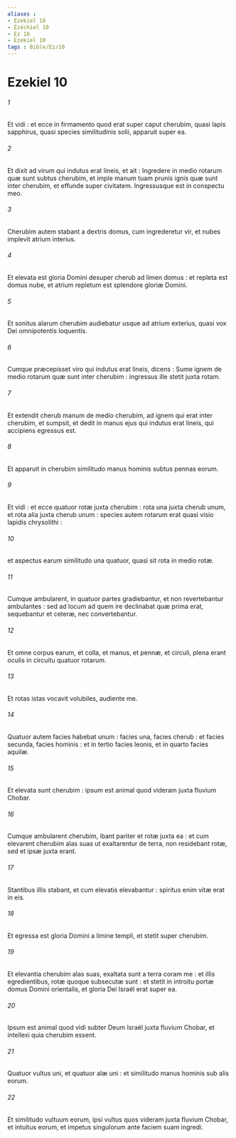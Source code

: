 ```yaml
---
aliases : 
- Ezekiel 10
- Ézéchiel 10
- Ez 10
- Ezekiel 10
tags : Bible/Ez/10
---
```


# Ezekiel 10

###### 1
Et vidi : et ecce in firmamento quod erat super caput cherubim, quasi lapis sapphirus, quasi species similitudinis solii, apparuit super ea.
###### 2
Et dixit ad virum qui indutus erat lineis, et ait : Ingredere in medio rotarum quæ sunt subtus cherubim, et imple manum tuam prunis ignis quæ sunt inter cherubim, et effunde super civitatem. Ingressusque est in conspectu meo.
###### 3
Cherubim autem stabant a dextris domus, cum ingrederetur vir, et nubes implevit atrium interius.
###### 4
Et elevata est gloria Domini desuper cherub ad limen domus : et repleta est domus nube, et atrium repletum est splendore gloriæ Domini.
###### 5
Et sonitus alarum cherubim audiebatur usque ad atrium exterius, quasi vox Dei omnipotentis loquentis.
###### 6
Cumque præcepisset viro qui indutus erat lineis, dicens : Sume ignem de medio rotarum quæ sunt inter cherubim : ingressus ille stetit juxta rotam.
###### 7
Et extendit cherub manum de medio cherubim, ad ignem qui erat inter cherubim, et sumpsit, et dedit in manus ejus qui indutus erat lineis, qui accipiens egressus est.
###### 8
Et apparuit in cherubim similitudo manus hominis subtus pennas eorum.
###### 9
Et vidi : et ecce quatuor rotæ juxta cherubim : rota una juxta cherub unum, et rota alia juxta cherub unum : species autem rotarum erat quasi visio lapidis chrysolithi :
###### 10
et aspectus earum similitudo una quatuor, quasi sit rota in medio rotæ.
###### 11
Cumque ambularent, in quatuor partes gradiebantur, et non revertebantur ambulantes : sed ad locum ad quem ire declinabat quæ prima erat, sequebantur et ceteræ, nec convertebantur.
###### 12
Et omne corpus earum, et colla, et manus, et pennæ, et circuli, plena erant oculis in circuitu quatuor rotarum.
###### 13
Et rotas istas vocavit volubiles, audiente me.
###### 14
Quatuor autem facies habebat unum : facies una, facies cherub : et facies secunda, facies hominis : et in tertio facies leonis, et in quarto facies aquilæ.
###### 15
Et elevata sunt cherubim : ipsum est animal quod videram juxta fluvium Chobar.
###### 16
Cumque ambularent cherubim, ibant pariter et rotæ juxta ea : et cum elevarent cherubim alas suas ut exaltarentur de terra, non residebant rotæ, sed et ipsæ juxta erant.
###### 17
Stantibus illis stabant, et cum elevatis elevabantur : spiritus enim vitæ erat in eis.
###### 18
Et egressa est gloria Domini a limine templi, et stetit super cherubim.
###### 19
Et elevantia cherubim alas suas, exaltata sunt a terra coram me : et illis egredientibus, rotæ quoque subsecutæ sunt : et stetit in introitu portæ domus Domini orientalis, et gloria Dei Israël erat super ea.
###### 20
Ipsum est animal quod vidi subter Deum Israël juxta fluvium Chobar, et intellexi quia cherubim essent.
###### 21
Quatuor vultus uni, et quatuor alæ uni : et similitudo manus hominis sub alis eorum.
###### 22
Et similitudo vultuum eorum, ipsi vultus quos videram juxta fluvium Chobar, et intuitus eorum, et impetus singulorum ante faciem suam ingredi.
